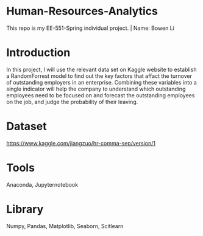 # Human-Resources-Analytics
This repo is my EE-551-Spring individual project. | Name: Bowen Li

# Introduction 
In this project, I will use the relevant data set on Kaggle website to establish a RandomForrest model to find out the key factors that affact the turnover of outstanding employers in an enterprise. Combining these variables into a single indicator will help the company to understand which outstanding employees need to be focused on and forecast the outstanding employees on the job, and judge the probability of their leaving.

# Dataset
https://www.kaggle.com/jiangzuo/hr-comma-sep/version/1

# Tools
Anaconda, Jupyternotebook

# Library
Numpy, Pandas, Matplotlib, Seaborn, Scitlearn

